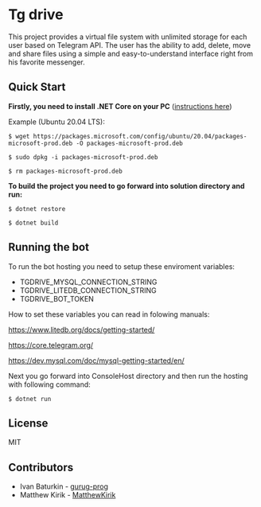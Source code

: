 # Tg drive

This project provides a virtual file system with unlimited storage for each user based on Telegram API. The user has the ability to add, delete, move and share files using a simple and easy-to-understand interface right from his favorite messenger.

## Quick Start

**Firstly, you need to install .NET Core on your PC** ([instructions here](https://docs.microsoft.com/en-us/dotnet/core/install/linux-ubuntu))

Example (Ubuntu 20.04 LTS):
```
$ wget https://packages.microsoft.com/config/ubuntu/20.04/packages-microsoft-prod.deb -O packages-microsoft-prod.deb

$ sudo dpkg -i packages-microsoft-prod.deb

$ rm packages-microsoft-prod.deb
```

**To build the project you need to go forward into solution directory and run:**

```
$ dotnet restore

$ dotnet build
```

## Running the bot

To run the bot hosting you need to setup these enviroment variables:

- TGDRIVE_MYSQL_CONNECTION_STRING
- TGDRIVE_LITEDB_CONNECTION_STRING
- TGDRIVE_BOT_TOKEN

How to set these variables you can read in folowing manuals:

https://www.litedb.org/docs/getting-started/

https://core.telegram.org/

https://dev.mysql.com/doc/mysql-getting-started/en/

Next you go forward into ConsoleHost directory and then run the hosting with following command:

```
$ dotnet run
```
## License

MIT

## Contributors

- Ivan Baturkin - [gurug-prog](https://github.com/gurug-prog)
- Matthew Kirik - [MatthewKirik](https://github.com/MatthewKirik)
